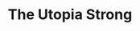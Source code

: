 ---
title: "The Utopia Strong"
summary: "British prog-electronica trio."
image: "the-utopia-strong.jpg"
apple_music_artist_url: "https://music.apple.com/gb/artist/the-utopia-strong/1466901770"
wikipedia_url: "none"
---